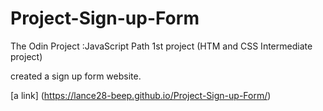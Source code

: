 # Project-Sign-up-Form
The Odin Project :JavaScript Path 1st project (HTM and CSS Intermediate project)

created a sign up form website.

[a link] (https://lance28-beep.github.io/Project-Sign-up-Form/)
